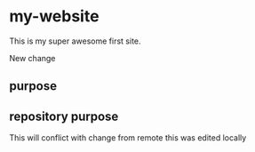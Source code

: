 # my-website

This is my super awesome first site. 

New change 

## purpose

## repository purpose

This will conflict with change from remote
this was edited locally